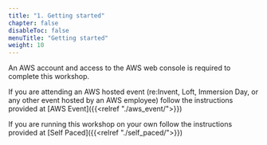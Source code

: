 ```yaml
---
title: "1. Getting started"
chapter: false
disableToc: false
menuTitle: "Getting started"
weight: 10
---
```


An AWS account and access to the AWS web console is required to complete this workshop. 

If you are attending an AWS hosted event (re:Invent, Loft, Immersion Day, or any other event hosted by an AWS employee) follow the instructions provided at [AWS Event]({{<relref "./aws_event/">}})

If you are running this workshop on your own follow the instructions provided at [Self Paced]({{<relref "./self_paced/">}})